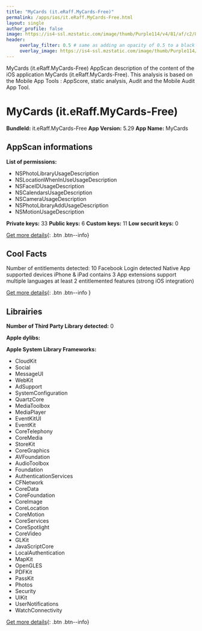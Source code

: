 ```yaml
---
title: "MyCards (it.eRaff.MyCards-Free)"
permalink: /apps/ios/it.eRaff.MyCards-Free.html
layout: single
author_profile: false
image: https://is4-ssl.mzstatic.com/image/thumb/Purple114/v4/81/af/c2/81afc216-acb8-1da8-a99a-b1ef6284a186/AppIcon-1-0-1x_U007emarketing-0-7-0-85-220.png/512x512bb.jpg
header: 
     overlay_filter: 0.5 # same as adding an opacity of 0.5 to a black background
     overlay_image: https://is4-ssl.mzstatic.com/image/thumb/Purple114/v4/81/af/c2/81afc216-acb8-1da8-a99a-b1ef6284a186/AppIcon-1-0-1x_U007emarketing-0-7-0-85-220.png/512x512bb.jpg
---
```

MyCards (it.eRaff.MyCards-Free) AppScan description of the content of the iOS application MyCards (it.eRaff.MyCards-Free). This analysis is based on the Mobile App Tools : AppScore, static analysis, Audit and the Mobile Audit App Tool.

# MyCards (it.eRaff.MyCards-Free)

**BundleId:** it.eRaff.MyCards-Free
**App Version:** 5.29
**App Name:** MyCards


## AppScan informations 

**List of permissions:** 
- NSPhotoLibraryUsageDescription
- NSLocationWhenInUseUsageDescription
- NSFaceIDUsageDescription
- NSCalendarsUsageDescription
- NSCameraUsageDescription
- NSPhotoLibraryAddUsageDescription
- NSMotionUsageDescription 
  
  
**Private keys:** 33
**Public keys:** 6
**Custom keys:** 11
**Low securit keys:** 0
  
[Get more details](/pricing.html){: .btn .btn--info}

## Cool Facts

Number of entitlements detected: 10
Facebook Login detected
Native App
supported devices iPhone & iPad
contains 3 App extensions
support multiple languages
at least 2 entitlemented features (strong iOS integration)
  
[Get more details](/pricing.html){: .btn .btn--info }

## Librairies 
**Number of Third Party Library detected:** 0


**Apple dylibs:**


**Apple System Library Frameworks:**
- CloudKit
- Social
- MessageUI
- WebKit
- AdSupport
- SystemConfiguration
- QuartzCore
- MediaToolbox
- MediaPlayer
- EventKitUI
- EventKit
- CoreTelephony
- CoreMedia
- StoreKit
- CoreGraphics
- AVFoundation
- AudioToolbox
- Foundation
- AuthenticationServices
- CFNetwork
- CoreData
- CoreFoundation
- CoreImage
- CoreLocation
- CoreMotion
- CoreServices
- CoreSpotlight
- CoreVideo
- GLKit
- JavaScriptCore
- LocalAuthentication
- MapKit
- OpenGLES
- PDFKit
- PassKit
- Photos
- Security
- UIKit
- UserNotifications
- WatchConnectivity


  
[Get more details](/pricing.html){: .btn .btn--info}

